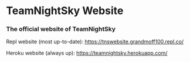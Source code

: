 # TeamNightSky Website
### The official website of TeamNightSky

Repl website (most up-to-date): https://tnswebsite.grandmoff100.repl.co/

Heroku website (always up): https://teamnightsky.herokuapp.com/

